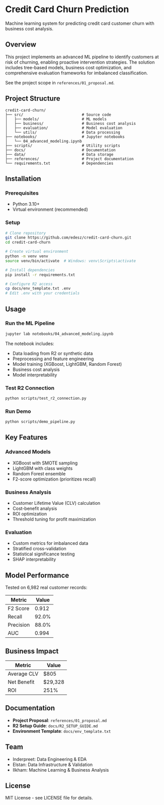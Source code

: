 # Credit Card Churn Prediction

Machine learning system for predicting credit card customer churn with business cost analysis.

## Overview

This project implements an advanced ML pipeline to identify customers at risk of churning, enabling proactive intervention strategies. The solution includes tree-based models, business cost optimization, and comprehensive evaluation frameworks for imbalanced classification.

See the project scope in `references/01_proposal.md`.

## Project Structure

```
credit-card-churn/
├── src/                          # Source code
│   ├── models/                   # ML models
│   ├── business/                 # Business cost analysis
│   ├── evaluation/               # Model evaluation
│   └── utils/                    # Data processing
├── notebooks/                    # Jupyter notebooks
│   └── 04_advanced_modeling.ipynb
├── scripts/                      # Utility scripts
├── docs/                         # Documentation
├── data/                         # Data storage
├── references/                   # Project documentation
└── requirements.txt              # Dependencies
```

## Installation

### Prerequisites
- Python 3.10+
- Virtual environment (recommended)

### Setup
```bash
# Clone repository
git clone https://github.com/edesz/credit-card-churn.git
cd credit-card-churn

# Create virtual environment
python -m venv venv
source venv/bin/activate  # Windows: venv\Scripts\activate

# Install dependencies
pip install -r requirements.txt

# Configure R2 access
cp docs/env_template.txt .env
# Edit .env with your credentials
```

## Usage

### Run the ML Pipeline
```bash
jupyter lab notebooks/04_advanced_modeling.ipynb
```

The notebook includes:
- Data loading from R2 or synthetic data
- Preprocessing and feature engineering
- Model training (XGBoost, LightGBM, Random Forest)
- Business cost analysis
- Model interpretability

### Test R2 Connection
```bash
python scripts/test_r2_connection.py
```

### Run Demo
```bash
python scripts/demo_pipeline.py
```

## Key Features

### Advanced Models
- XGBoost with SMOTE sampling
- LightGBM with class weights
- Random Forest ensemble
- F2-score optimization (prioritizes recall)

### Business Analysis
- Customer Lifetime Value (CLV) calculation
- Cost-benefit analysis
- ROI optimization
- Threshold tuning for profit maximization

### Evaluation
- Custom metrics for imbalanced data
- Stratified cross-validation
- Statistical significance testing
- SHAP interpretability

## Model Performance

Tested on 6,982 real customer records:

| Metric | Value |
|--------|-------|
| F2 Score | 0.912 |
| Recall | 92.0% |
| Precision | 88.0% |
| AUC | 0.994 |

## Business Impact

| Metric | Value |
|--------|-------|
| Average CLV | $805 |
| Net Benefit | $29,328 |
| ROI | 251% |

## Documentation

- **Project Proposal**: `references/01_proposal.md`
- **R2 Setup Guide**: `docs/R2_SETUP_GUIDE.md`
- **Environment Template**: `docs/env_template.txt`

## Team

- Inderpreet: Data Engineering & EDA
- Elstan: Data Infrastructure & Validation
- Ilkham: Machine Learning & Business Analysis

## License

MIT License - see LICENSE file for details.
